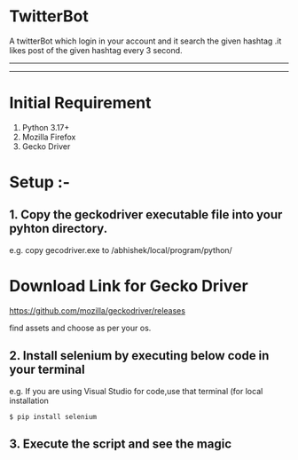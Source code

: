 # TwitterBot
A twitterBot which login in your account and it search the given hashtag .it likes post of the given hashtag every 3 second. 
***
***

# Initial Requirement
1. Python 3.17+
2. Mozilla Firefox
3. Gecko Driver

# Setup :-
## 1. Copy the geckodriver executable file into your pyhton directory.
e.g. copy gecodriver.exe to /abhishek/local/program/python/

# Download Link for Gecko Driver
https://github.com/mozilla/geckodriver/releases

find assets and choose as per your os.


## 2. Install selenium by executing below code in your terminal
e.g. If you are using Visual Studio for code,use that terminal (for local installation


    $ pip install selenium 
  
## 3. Execute the script and see the magic
